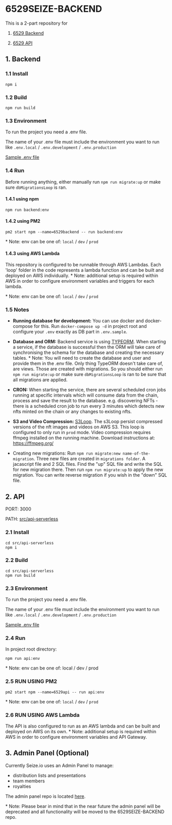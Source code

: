 # 6529SEIZE-BACKEND

This is a 2-part repository for

1. [6529 Backend](#user-content-1-backend)

2. [6529 API](#user-content-2-api)

## 1. Backend

### 1.1 Install

```
npm i
```

### 1.2 Build

```
npm run build
```

### 1.3 Environment

To run the project you need a .env file.

The name of your .env file must include the environment you want to run like `.env.local` / `.env.development` / `.env.production`

[Sample .env file](https://github.com/6529-Collections/6529seize-backend/tree/main/.env.sample)

### 1.4 Run

Before running anything, either manually run `npm run migrate:up` or make sure `dbMigrationsLoop` is ran.

#### 1.4.1 using npm

```
npm run backend:env
```

#### 1.4.2 using PM2

```
pm2 start npm --name=6529backend -- run backend:env
```

\* Note: env can be one of: `local` / `dev` / `prod`

#### 1.4.3 using AWS Lambda

This repository is configured to be runnable through AWS Lambdas. Each 'loop' folder in the code represents a lambda function and can be built and deployed on AWS individually. \* Note: additional setup is required within AWS in order to configure environment variables and triggers for each lambda.

\* Note: env can be one of: `local` / `dev` / `prod`

### 1.5 Notes

- **Running database for development:** You can use docker and docker-compose for this. Run `docker-compose up -d` in project root and configure your `.env` exactly as DB part in `.env.sample`.

- **Database and ORM:** Backend service is using [TYPEORM](https://www.npmjs.com/package/typeorm). When starting a service, if the database is successful then the ORM will take care of synchronising the schema for the database and creating the necessary tables. \* Note: You will need to create the database and user and provide them in the .env file. Only thing TypeORM doesn't take care of, are views. Those are created with migrations. So you should either run `npm run migrate:up` or make sure `dbMigrationsLoop` is ran to be sure that all migrations are applied.

- **CRON:** When starting the service, there are several scheduled cron jobs running at specific intervals which will consume data from the chain, process and save the result to the database.
  e.g. discovering NFTs - there is a scheduled cron job to run every 3 minutes which detects new nfts minted on the chain or any changes to existing nfts.

- **S3 and Video Compression:** [S3Loop](https://github.com/6529-Collections/6529seize-backend/tree/main/src/s3Loop). The s3Loop persist compressed versions of the nft images and videos on AWS S3. This loop is configured to only run in `prod` mode. Video compression requires ffmpeg installed on the running machine.
  Download instructions at: https://ffmpeg.org/

- Creating new migrations: Run `npm run migrate:new name-of-the-migration`. Three new files are created in `migrations folder`. A jacascript file and 2 SQL files. Find the "up" SQL file and write the SQL for new migration there. Then run `npm run migrate:up` to apply the new migration. You can write reverse migration if you wish in the "down" SQL file.

## 2. API

PORT: 3000

PATH: [src/api-serverless](https://github.com/6529-Collections/6529seize-backend/tree/main/src/api-serverless)

### 2.1 Install

```
cd src/api-serverless
npm i
```

### 2.2 Build

```
cd src/api-serverless
npm run build
```

### 2.3 Environment

To run the project you need a .env file.

The name of your .env file must include the environment you want to run like `.env.local` / `.env.development` / `.env.production`

[Sample .env file](https://github.com/6529-Collections/6529seize-backend/tree/main/src/api-serverless/.env.sample)

### 2.4 Run

In project root directory:

```
npm run api:env
```

\* Note: env can be one of: local / dev / prod

### 2.5 RUN USING PM2

```
pm2 start npm --name=6529api -- run api:env
```

\* Note: env can be one of: `local` / `dev` / `prod`

### 2.6 RUN USING AWS Lambda

The API is also configured to run as an AWS lambda and can be built and deployed on AWS on its own. \* Note: additional setup is required within AWS in order to configure environment variables and API Gateway.

## 3. Admin Panel (Optional)

Currently Seize.io uses an Admin Panel to manage:

- distribution lists and presentations
- team members
- royalties

The admin panel repo is located [here](https://github.com/6529-Collections/6529seize-admin).

\* Note: Please bear in mind that in the near future the admin panel will be deprecated and all functionality will be moved to the 6529SEIZE-BACKEND repo.

